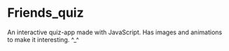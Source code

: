 # Friends_quiz
An interactive quiz-app made with JavaScript. 
Has images and animations to make it interesting. ^_^
